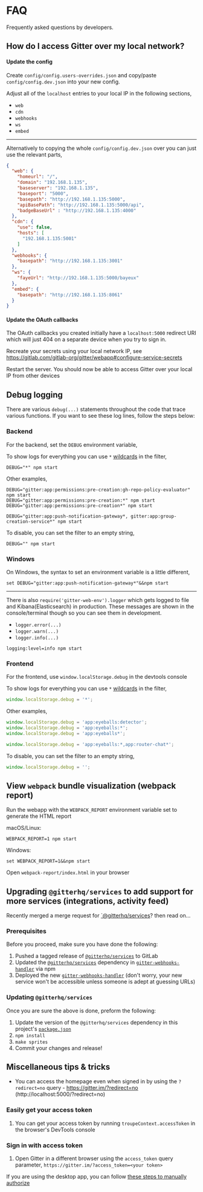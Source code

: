 # FAQ

Frequently asked questions by developers.

## How do I access Gitter over my local network?

#### Update the config

Create `config/config.users-overrides.json` and copy/paste `config/config.dev.json` into your new config.

Adjust all of the `localhost` entries to your local IP in the following sections,

 - `web`
 - `cdn`
 - `webhooks`
 - `ws`
 - `embed`

---

Alternatively to copying the whole `config/config.dev.json` over you can just use the relevant parts,

```json
{
  "web": {
    "homeurl": "/",
    "domain": "192.168.1.135",
    "baseserver": "192.168.1.135",
    "baseport": "5000",
    "basepath": "http://192.168.1.135:5000",
    "apiBasePath": "http://192.168.1.135:5000/api",
    "badgeBaseUrl" : "http://192.168.1.135:4000"
  },
  "cdn": {
    "use": false,
    "hosts": [
      "192.168.1.135:5001"
    ]
  },
  "webhooks": {
    "basepath": "http://192.168.1.135:3001"
  },
  "ws": {
    "fayeUrl": "http://192.168.1.135:5000/bayeux"
  },
  "embed": {
    "basepath": "http://192.168.1.135:8061"
  }
}
```

#### Update the OAuth callbacks

The OAuth callbacks you created initially have a `localhost:5000` redirect URI
which will just 404 on a separate device when you try to sign in.

Recreate your secrets using your local network IP, see https://gitlab.com/gitlab-org/gitter/webapp#configure-service-secrets

Restart the server. You should now be able to access Gitter over your local IP from other devices


## Debug logging

There are various `debug(...)` statements throughout the code that trace various functions.
If you want to see these log lines, follow the steps below:

### Backend

For the backend, set the `DEBUG` environment variable,

To show logs for everything you can use `*` [wildcards](https://www.npmjs.com/package/debug#wildcards) in the filter,
```
DEBUG="*" npm start
```

Other examples,
```
DEBUG="gitter:app:permissions:pre-creation:gh-repo-policy-evaluator" npm start
DEBUG="gitter:app:permissions:pre-creation:*" npm start
DEBUG="gitter:app:permissions:pre-creation*" npm start

DEBUG="gitter:app:push-notification-gateway*, gitter:app:group-creation-service*" npm start
```

To disable, you can set the filter to an empty string,
```
DEBUG="" npm start
```

### Windows

On Windows, the syntax to set an environment variable is a little different,

```
set DEBUG="gitter:app:push-notification-gateway*"&&npm start
```

---

There is also `require('gitter-web-env').logger` which gets logged to file and Kibana(Elasticsearch) in production. These messages are shown in the console/terminal though so you can see them in development.

 - `logger.error(...)`
 - `logger.warn(...)`
 - `logger.info(...)`

```
logging:level=info npm start
```

### Frontend

For the frontend, use `window.localStorage.debug` in the devtools console

To show logs for everything you can use `*` [wildcards](https://www.npmjs.com/package/debug#wildcards) in the filter,
```js
window.localStorage.debug = '*';
```

Other examples,
```js
window.localStorage.debug = 'app:eyeballs:detector';
window.localStorage.debug = 'app:eyeballs:*';
window.localStorage.debug = 'app:eyeballs*';

window.localStorage.debug = 'app:eyeballs:*,app:router-chat*';
```

To disable, you can set the filter to an empty string,
```js
window.localStorage.debug = '';
```


## View `webpack` bundle visualization (webpack report)

Run the webapp with the `WEBPACK_REPORT` environment variable set to generate the HTML report

macOS/Linux:
```
WEBPACK_REPORT=1 npm start
```

Windows:
```
set WEBPACK_REPORT=1&&npm start
```

Open `webpack-report/index.html` in your browser



## Upgrading `@gitterhq/services` to add support for more services (integrations, activity feed)

Recently merged a merge request for [`@gitterhq/services](https://gitlab.com/gitlab-org/gitter/services)? then read on…

### Prerequisites

Before you proceed, make sure you have done the following:

1. Pushed a tagged release of [`@gitterhq/services`](https://gitlab.com/gitlab-org/gitter/services) to GitLab
2. Updated the [`@gitterhq/services`](https://gitlab.com/gitlab-org/gitter/services) dependency in [`gitter-webhooks-handler`](https://gitlab.com/gitlab-org/gitter/gitter-webhooks-handler) via npm
3. Deployed the new [`gitter-webhooks-handler`](https://gitlab.com/gitlab-org/gitter/gitter-webhooks-handler) (don't worry, your new service won't be accessible unless someone is adept at guessing URLs)

### Updating `@gitterhq/services`

Once you are sure the above is done, preform the following:

1. Update the version of the `@gitterhq/services` dependency in this project's [`package.json`](package.json)
2. `npm install`
3. `make sprites`
4. Commit your changes and release!

## Miscellaneous tips & tricks

- You can access the homepage even when signed in by using the `?redirect=no` query - https://gitter.im/?redirect=no (http://localhost:5000/?redirect=no)

### Easily get your access token

1. You can get your access token by running `troupeContext.accessToken` in the browser's DevTools console

### Sign in with access token

1. Open Gitter in a different browser using the `access_token` query parameter, `https://gitter.im/?access_token=<your token>`

If you are using the desktop app, you can follow [these steps to manually authorize](https://gitlab.com/gitlab-org/gitter/desktop/#manually-sign-inauthorize)
